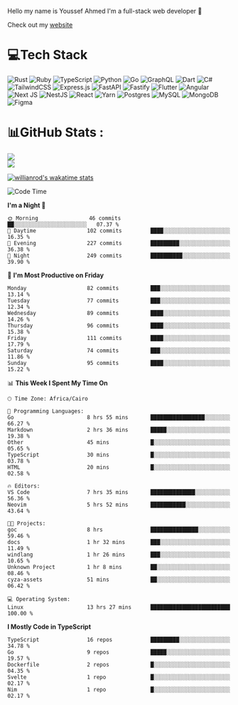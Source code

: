 Hello my name is Youssef Ahmed I'm a full-stack web developer 👋

Check out my [website](https://youssefahmed.vercel.app)
 
# 💻Tech Stack

![Rust](https://img.shields.io/badge/rust-%23000000.svg?style=for-the-badge&logo=rust&logoColor=white) ![Ruby](https://img.shields.io/badge/ruby-%23CC342D.svg?style=for-the-badge&logo=ruby&logoColor=white) ![TypeScript](https://img.shields.io/badge/typescript-%23007ACC.svg?style=for-the-badge&logo=typescript&logoColor=white) ![Python](https://img.shields.io/badge/python-3670A0?style=for-the-badge&logo=python&logoColor=ffdd54) ![Go](https://img.shields.io/badge/go-%2300ADD8.svg?style=for-the-badge&logo=go&logoColor=white) ![GraphQL](https://img.shields.io/badge/-GraphQL-E10098?style=for-the-badge&logo=graphql&logoColor=white) ![Dart](https://img.shields.io/badge/dart-%230175C2.svg?style=for-the-badge&logo=dart&logoColor=white) ![C#](https://img.shields.io/badge/c%23-%23239120.svg?style=for-the-badge&logo=c-sharp&logoColor=white) ![TailwindCSS](https://img.shields.io/badge/tailwindcss-%2338B2AC.svg?style=for-the-badge&logo=tailwind-css&logoColor=white) ![Express.js](https://img.shields.io/badge/express.js-%23404d59.svg?style=for-the-badge&logo=express&logoColor=%2361DAFB) ![FastAPI](https://img.shields.io/badge/FastAPI-005571?style=for-the-badge&logo=fastapi) ![Fastify](https://img.shields.io/badge/fastify-%23000000.svg?style=for-the-badge&logo=fastify&logoColor=white) ![Flutter](https://img.shields.io/badge/Flutter-%2302569B.svg?style=for-the-badge&logo=Flutter&logoColor=white) ![Angular](https://img.shields.io/badge/angular-%23DD0031.svg?style=for-the-badge&logo=angular&logoColor=white) ![Next JS](https://img.shields.io/badge/Next-black?style=for-the-badge&logo=next.js&logoColor=white) ![NestJS](https://img.shields.io/badge/nestjs-%23E0234E.svg?style=for-the-badge&logo=nestjs&logoColor=white) ![React](https://img.shields.io/badge/react-%2320232a.svg?style=for-the-badge&logo=react&logoColor=%2361DAFB) ![Yarn](https://img.shields.io/badge/yarn-%232C8EBB.svg?style=for-the-badge&logo=yarn&logoColor=white) ![Postgres](https://img.shields.io/badge/postgres-%23316192.svg?style=for-the-badge&logo=postgresql&logoColor=white) ![MySQL](https://img.shields.io/badge/mysql-%2300f.svg?style=for-the-badge&logo=mysql&logoColor=white) ![MongoDB](https://img.shields.io/badge/MongoDB-%234ea94b.svg?style=for-the-badge&logo=mongodb&logoColor=white)     ![Figma](https://img.shields.io/badge/figma-%23F24E1E.svg?style=for-the-badge&logo=figma&logoColor=white)

# 📊GitHub Stats :

![](https://github-readme-stats.vercel.app/api?username=joetifa2003&theme=tokyonight&hide_border=false&include_all_commits=false&count_private=false)<br/>
![](https://github-readme-streak-stats.herokuapp.com/?user=joetifa2003&theme=tokyonight&hide_border=false)<br/>

[![willianrod's wakatime stats](https://github-readme-stats.vercel.app/api/wakatime?username=joetifa2003&layout=compact)](https://github.com/anuraghazra/github-readme-stats)
<!--START_SECTION:waka-->
![Code Time](http://img.shields.io/badge/Code%20Time-1%2C051%20hrs%2033%20mins-blue)

**I'm a Night 🦉** 

```text
🌞 Morning                46 commits          ██░░░░░░░░░░░░░░░░░░░░░░░   07.37 % 
🌆 Daytime                102 commits         ████░░░░░░░░░░░░░░░░░░░░░   16.35 % 
🌃 Evening                227 commits         █████████░░░░░░░░░░░░░░░░   36.38 % 
🌙 Night                  249 commits         ██████████░░░░░░░░░░░░░░░   39.90 % 
```
📅 **I'm Most Productive on Friday** 

```text
Monday                   82 commits          ███░░░░░░░░░░░░░░░░░░░░░░   13.14 % 
Tuesday                  77 commits          ███░░░░░░░░░░░░░░░░░░░░░░   12.34 % 
Wednesday                89 commits          ████░░░░░░░░░░░░░░░░░░░░░   14.26 % 
Thursday                 96 commits          ████░░░░░░░░░░░░░░░░░░░░░   15.38 % 
Friday                   111 commits         ████░░░░░░░░░░░░░░░░░░░░░   17.79 % 
Saturday                 74 commits          ███░░░░░░░░░░░░░░░░░░░░░░   11.86 % 
Sunday                   95 commits          ████░░░░░░░░░░░░░░░░░░░░░   15.22 % 
```


📊 **This Week I Spent My Time On** 

```text
🕑︎ Time Zone: Africa/Cairo

💬 Programming Languages: 
Go                       8 hrs 55 mins       █████████████████░░░░░░░░   66.27 % 
Markdown                 2 hrs 36 mins       █████░░░░░░░░░░░░░░░░░░░░   19.38 % 
Other                    45 mins             █░░░░░░░░░░░░░░░░░░░░░░░░   05.65 % 
TypeScript               30 mins             █░░░░░░░░░░░░░░░░░░░░░░░░   03.78 % 
HTML                     20 mins             █░░░░░░░░░░░░░░░░░░░░░░░░   02.58 % 

🔥 Editors: 
VS Code                  7 hrs 35 mins       ██████████████░░░░░░░░░░░   56.36 % 
Neovim                   5 hrs 52 mins       ███████████░░░░░░░░░░░░░░   43.64 % 

🐱‍💻 Projects: 
goc                      8 hrs               ███████████████░░░░░░░░░░   59.46 % 
docs                     1 hr 32 mins        ███░░░░░░░░░░░░░░░░░░░░░░   11.49 % 
windlang                 1 hr 26 mins        ███░░░░░░░░░░░░░░░░░░░░░░   10.65 % 
Unknown Project          1 hr 8 mins         ██░░░░░░░░░░░░░░░░░░░░░░░   08.46 % 
cyza-assets              51 mins             ██░░░░░░░░░░░░░░░░░░░░░░░   06.42 % 

💻 Operating System: 
Linux                    13 hrs 27 mins      █████████████████████████   100.00 % 
```

**I Mostly Code in TypeScript** 

```text
TypeScript               16 repos            █████████░░░░░░░░░░░░░░░░   34.78 % 
Go                       9 repos             █████░░░░░░░░░░░░░░░░░░░░   19.57 % 
Dockerfile               2 repos             █░░░░░░░░░░░░░░░░░░░░░░░░   04.35 % 
Svelte                   1 repo              █░░░░░░░░░░░░░░░░░░░░░░░░   02.17 % 
Nim                      1 repo              █░░░░░░░░░░░░░░░░░░░░░░░░   02.17 % 
```




<!--END_SECTION:waka-->
